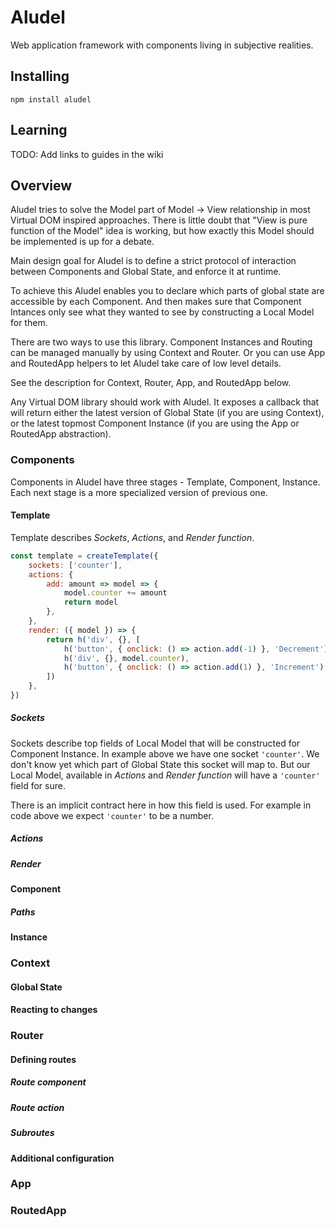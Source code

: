 # Aludel

Web application framework with components living in subjective realities.

## Installing

`npm install aludel`

## Learning

TODO: Add links to guides in the wiki

## Overview

Aludel tries to solve the Model part of Model → View relationship in most Virtual DOM inspired approaches. There is little doubt that "View is pure function of the Model" idea is working, but how exactly this Model should be implemented is up for a debate.

Main design goal for Aludel is to define a strict protocol of interaction between Components and Global State, and enforce it at runtime.

To achieve this Aludel enables you to declare which parts of global state are accessible by each Component. And then makes sure that Component Intances only see what they wanted to see by constructing a Local Model for them.

There are two ways to use this library. Component Instances and Routing can be managed manually by using Context and Router. Or you can use App and RoutedApp helpers to let Aludel take care of low level details.

See the description for Context, Router, App, and RoutedApp below.

Any Virtual DOM library should work with Aludel. It exposes a callback that will return either the latest version of Global State (if you are using Context), or the latest topmost Component Instance (if you are using the App or RoutedApp abstraction).

### Components

Components in Aludel have three stages - Template, Component, Instance. Each next stage is a more specialized version of previous one.

#### Template

Template describes _Sockets_, _Actions_, and _Render function_.

```javascript
const template = createTemplate({
    sockets: ['counter'],
    actions: {
        add: amount => model => {
            model.counter += amount
            return model
        },
    },
    render: ({ model }) => {
        return h('div', {}, [
            h('button', { onclick: () => action.add(-1) }, 'Decrement'),
            h('div', {}, model.counter),
            h('button', { onclick: () => action.add(1) }, 'Increment'),
        ])
    },
})
```

##### Sockets

Sockets describe top fields of Local Model that will be constructed for Component Instance. In example above we have one socket `'counter'`. We don't know yet which part of Global State this socket will map to. But our Local Model, available in _Actions_ and _Render function_ will have a `'counter'` field for sure.

There is an implicit contract here in how this field is used. For example in code above we expect `'counter'` to be a number.

##### Actions

##### Render

#### Component

##### Paths

#### Instance

### Context

#### Global State

#### Reacting to changes

### Router

#### Defining routes

##### Route component

##### Route action

##### Subroutes

#### Additional configuration

### App

### RoutedApp
